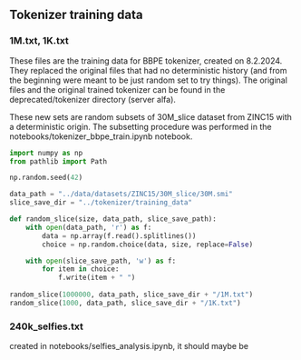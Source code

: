 ## Tokenizer training data

### 1M.txt, 1K.txt
These files are the training data for BBPE tokenizer, created on 8.2.2024. They replaced the original files that had no deterministic history (and from the beginning were meant to be just random set to try things). The original files and the original trained tokenizer can be found in the deprecated/tokenizer directory (server alfa).

These new sets are random subsets of 30M_slice dataset from ZINC15 with a deterministic origin. The subsetting procedure was performed in the notebooks/tokenizer_bbpe_train.ipynb notebook. 

```python 
import numpy as np
from pathlib import Path

np.random.seed(42)

data_path = "../data/datasets/ZINC15/30M_slice/30M.smi"
slice_save_dir = "../tokenizer/training_data"

def random_slice(size, data_path, slice_save_path):
    with open(data_path, 'r') as f:
        data = np.array(f.read().splitlines())
        choice = np.random.choice(data, size, replace=False)

    with open(slice_save_path, 'w') as f:
        for item in choice:
            f.write(item + " ")
    
random_slice(1000000, data_path, slice_save_dir + "/1M.txt")
random_slice(1000, data_path, slice_save_dir + "/1K.txt")
```


### 240k_selfies.txt
created in notebooks/selfies_analysis.ipynb, it should maybe be 